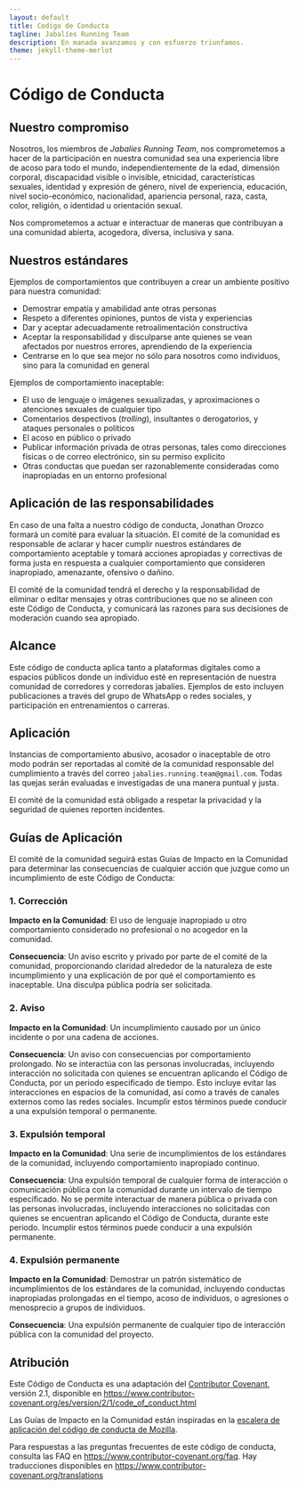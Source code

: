 ```yaml
---
layout: default
title: Codigo de Conducta
tagline: Jabalíes Running Team
description: En manada avanzamos y con esfuerzo triunfamos.
theme: jekyll-theme-merlot
---
```


# Código de Conducta

## Nuestro compromiso

Nosotros, los miembros de _Jabalíes Running Team_, nos comprometemos a hacer de la participación en nuestra comunidad sea una experiencia libre de acoso para todo el mundo, independientemente de la edad, dimensión corporal, discapacidad visible o invisible, etnicidad, características sexuales, identidad y expresión de género, nivel de experiencia, educación, nivel socio-económico, nacionalidad, apariencia personal, raza, casta, color, religión, o identidad u orientación sexual.

Nos comprometemos a actuar e interactuar de maneras que contribuyan a una comunidad abierta, acogedora, diversa, inclusiva y sana.

## Nuestros estándares

Ejemplos de comportamientos que contribuyen a crear un ambiente positivo para nuestra comunidad:

* Demostrar empatía y amabilidad ante otras personas
* Respeto a diferentes opiniones, puntos de vista y experiencias
* Dar y aceptar adecuadamente retroalimentación constructiva
* Aceptar la responsabilidad y disculparse ante quienes se vean afectados por nuestros errores, aprendiendo de la experiencia
* Centrarse en lo que sea mejor no sólo para nosotros como individuos, sino para la comunidad en general

Ejemplos de comportamiento inaceptable:

* El uso de lenguaje o imágenes sexualizadas, y aproximaciones o
  atenciones sexuales de cualquier tipo
* Comentarios despectivos (_trolling_), insultantes o derogatorios, y ataques personales o políticos
* El acoso en público o privado
* Publicar información privada de otras personas, tales como direcciones físicas o de correo
  electrónico, sin su permiso explícito
* Otras conductas que puedan ser razonablemente consideradas como inapropiadas en un
  entorno profesional

## Aplicación de las responsabilidades

En caso de una falta a nuestro código de conducta, Jonathan Orozco formará un comité para evaluar la situación.
El comité de la comunidad es responsable de aclarar y hacer cumplir nuestros estándares de comportamiento aceptable y tomará acciones apropiadas y correctivas de forma justa en respuesta a cualquier comportamiento que consideren inapropiado, amenazante, ofensivo o dañino.

El comité de la comunidad tendrá el derecho y la responsabilidad de eliminar o editar mensajes y otras contribuciones que no se alineen con este Código de Conducta, y comunicará las razones para sus decisiones de moderación cuando sea apropiado.

## Alcance

Este código de conducta aplica tanto a plataformas digitales como a espacios públicos donde un individuo esté en representación de nuestra comunidad de corredores y corredoras jabalíes.
Ejemplos de esto incluyen publicaciones a través del grupo de WhatsApp o redes sociales, y participación en entrenamientos o carreras.

## Aplicación

Instancias de comportamiento abusivo, acosador o inaceptable de otro modo podrán ser reportadas al comité de la comunidad responsable del cumplimiento a través del correo `jabalies.running.team@gmail.com`. Todas las quejas serán evaluadas e investigadas de una manera puntual y justa.

El comité de la comunidad está obligado a respetar la privacidad y la seguridad de quienes reporten incidentes.

## Guías de Aplicación

El comité de la comunidad seguirá estas Guías de Impacto en la Comunidad para determinar las consecuencias de cualquier acción que juzgue como un incumplimiento de este Código de Conducta:

### 1. Corrección

**Impacto en la Comunidad**: El uso de lenguaje inapropiado u otro comportamiento considerado no profesional o no acogedor en la comunidad.

**Consecuencia**: Un aviso escrito y privado por parte de el comité de la comunidad, proporcionando claridad alrededor de la naturaleza de este incumplimiento y una explicación de por qué el comportamiento es inaceptable. Una disculpa pública podría ser solicitada.

### 2. Aviso

**Impacto en la Comunidad**: Un incumplimiento causado por un único incidente o por una cadena de acciones.

**Consecuencia**: Un aviso con consecuencias por comportamiento prolongado. No se interactúa con las personas involucradas, incluyendo interacción no solicitada con quienes se encuentran aplicando el Código de Conducta, por un periodo especificado de tiempo. Esto incluye evitar las interacciones en espacios de la comunidad, así como a través de canales externos como las redes sociales. Incumplir estos términos puede conducir a una expulsión temporal o permanente.

### 3. Expulsión temporal

**Impacto en la Comunidad**: Una serie de incumplimientos de los estándares de la comunidad, incluyendo comportamiento inapropiado continuo.

**Consecuencia**: Una expulsión temporal de cualquier forma de interacción o comunicación pública con la comunidad durante un intervalo de tiempo especificado. No se permite interactuar de manera pública o privada con las personas involucradas, incluyendo interacciones no solicitadas con quienes se encuentran aplicando el Código de Conducta, durante este periodo. Incumplir estos términos puede conducir a una expulsión permanente.

### 4. Expulsión permanente

**Impacto en la Comunidad**: Demostrar un patrón sistemático de incumplimientos de los estándares de la comunidad, incluyendo conductas inapropiadas prolongadas en el tiempo, acoso de individuos, o agresiones o menosprecio a grupos de individuos.

**Consecuencia**: Una expulsión permanente de cualquier tipo de interacción pública con la comunidad del proyecto.

## Atribución

Este Código de Conducta es una adaptación del [Contributor Covenant][homepage], versión 2.1,
disponible en https://www.contributor-covenant.org/es/version/2/1/code_of_conduct.html

Las Guías de Impacto en la Comunidad están inspiradas en la [escalera de aplicación del código de conducta de Mozilla](https://github.com/mozilla/diversity).

[homepage]: https://www.contributor-covenant.org

Para respuestas a las preguntas frecuentes de este código de conducta, consulta las FAQ en
https://www.contributor-covenant.org/faq. Hay traducciones disponibles en https://www.contributor-covenant.org/translations
